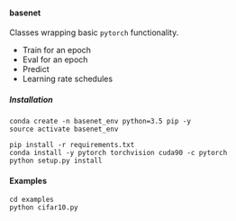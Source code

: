 #### basenet

Classes wrapping basic `pytorch` functionality.
  
  - Train for an epoch
  - Eval for an epoch
  - Predict
  - Learning rate schedules

##### Installation

```
conda create -n basenet_env python=3.5 pip -y
source activate basenet_env

pip install -r requirements.txt
conda install -y pytorch torchvision cuda90 -c pytorch
python setup.py install
```

#### Examples

```
cd examples
python cifar10.py
```